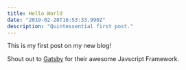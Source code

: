 ```yaml
---
title: Hello World
date: "2019-02-28T16:53:33.990Z"
description: "Quintessential first post."
---
```


This is my first post on my new blog!

Shout out to [Gatsby](https://www.gatsbyjs.org) for their awesome Javscript
Framework.
